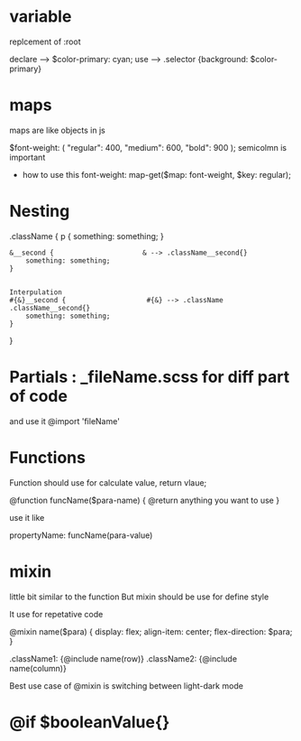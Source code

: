 # variable
replcement of :root

declare  -->  $color-primary: cyan;
use --> .selector {background: $color-primary}







# maps
maps are like objects in js

$font-weight: (
    "regular": 400,
    "medium": 600,
    "bold": 900
); semicolmn is important

* how to use this
font-weight: map-get($map: font-weight, $key: regular);









# Nesting
.className {
    p {
        something: something;
    }


    &__second {                      & --> .className__second{}
        something: something;
    }


    Interpulation
    #{&}__second {                    #{&} --> .className .className__second{}
        something: something;
    }
}










# Partials : _fileName.scss        for diff part of code
and use it    @import 'fileName'









# Functions
Function should use for calculate value, return vlaue;

@function funcName($para-name) {
    @return anything you want to use
}

use it like

propertyName: funcName(para-value)

















# mixin
little bit similar to the function
But mixin should be use for define style

It use for repetative code

@mixin name($para) {
    display: flex;
    align-item: center;
    flex-direction: $para;
}

.className1: {@include name(row)}
.className2: {@include name(column)}


Best use case of @mixin is switching between light-dark mode





















# @if $booleanValue{}